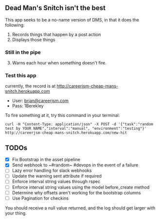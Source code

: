 ## Dead Man's Snitch isn't the best

This app seeks to be a no-name version of DMS, in that it does the following:
1. Records things that happen by a post action
2. Displays those things

### Still in the pipe
3. Warns each hour when something doesn't fire.

### Test this app
currently, the record is at http://careerjsm-cheap-mans-snitch.herokuapp.com
- User: brian@careerjsm.com
- Pass: 1Berekley

To fire something at it, try this command in your terminal:
```shell
curl -H "Content-Type: application/json" -X POST -d '{"task":"random test by YOUR NAME","interval":"manual", "environment":"testing"}' http://careerjsm-cheap-mans-snitch.herokuapp.com/new-hit
```

## TODOs
- [x] Fix Bootstrap in the asset pipeline
- [x] Send webhook to ~#random~ #devops in the event of a failure
- [ ] Lazy error handling for slack webhooks
- [ ] Update the warning sent attribute if required
- [ ] Enforce interval string values through rspec
- [ ] Enforce interval string values using the model before_create method
- [ ] Determine why offsets aren't working for the bootstrap columns
- [ ] Use Pagination for checkins

You should receive a null value returned, and the log should get larger with your thing.

